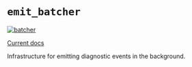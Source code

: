 # `emit_batcher`

[![batcher](https://github.com/emit-rs/emit/actions/workflows/batcher.yml/badge.svg)](https://github.com/emit-rs/emit/actions/workflows/batcher.yml)

[Current docs](https://docs.rs/emit_batcher/0.11.5/emit_batcher/index.html)

Infrastructure for emitting diagnostic events in the background.

